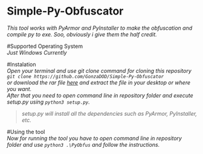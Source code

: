 # Simple-Py-Obfuscator<br>
*This tool works with PyArmor and PyInstaller to make the obfuscation and compile py to exe. Soo, obviously i give them the half credit.*<br>

#Supported Operating System<br>
*Just Windows Currently*

#Instalation<br>
*Open your terminal and use git clone command for cloning this repository <br> `git clone https://github.com/GonzaDOD/Simple-Py-Obfuscator` <br> or download the rar file [here]() and extract the file in your desktop or where you want.*<br>
*After that you need to open command line in repository folder and execute setup.py using `python3 setup.py`.*<br>
>*setup.py will install all the dependencies such as PyArmor, PyInstaller, etc.*<br>

#Using the tool<br>
*Now for running the tool you have to open command line in repository folder and use `python3 .\PyObfus` and follow the instructions.*
